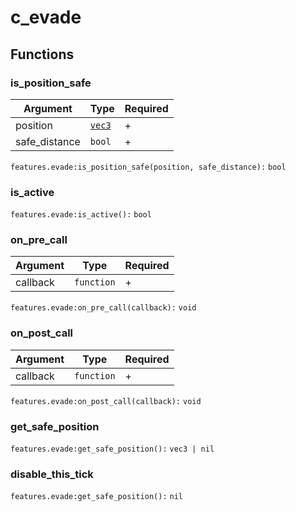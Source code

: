 # c\_evade

## Functions

### is\_position\_safe

| Argument       | Type                         | Required |
| -------------- | ---------------------------- | -------- |
| position       | [`vec3`](../structs/vec3.md) | +        |
| safe\_distance | `bool`                       | +        |

`features.evade:is_position_safe(position, safe_distance):` `bool`

### is\_active

`features.evade:is_active():` `bool`

### on\_pre\_call

| Argument | Type       | Required |
| -------- | ---------- | -------- |
| callback | `function` | +        |

`features.evade:on_pre_call(callback):` `void`

### on\_post\_call

| Argument | Type       | Required |
| -------- | ---------- | -------- |
| callback | `function` | +        |

`features.evade:on_post_call(callback):` `void`

### get\_safe\_position

`features.evade:get_safe_position():` `vec3 | nil`

### disable\_this\_tick

`features.evade:get_safe_position():` `nil`
